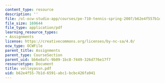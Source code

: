 ```yaml
---
content_type: resource
description: ''
file: /ol-ocw-studio-app/courses/pe-710-tennis-spring-2007/b62e4f557b1d6591abc1bcbc426fa941_volleyassn.pdf
file_size: 169644
file_type: application/pdf
learning_resource_types:
- Assignments
license: https://creativecommons.org/licenses/by-nc-sa/4.0/
ocw_type: OCWFile
parent_title: Assignments
parent_type: CourseSection
parent_uid: bb6e8afc-9b09-1bc8-7449-326d776e17f7
resourcetype: Document
title: volleyassn.pdf
uid: b62e4f55-7b1d-6591-abc1-bcbc426fa941
---
```

